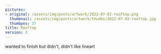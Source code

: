```yaml
---
pictures:
- original: /assets/img/posts/artwork/2022-07-02-rooftop.png
  thumbnail: /assets/img/posts/artwork/thumbs/2022-07-02-rooftop.jpg
  thumbpos: 17
title: Rooftop
version: 3
---
```


wanted to finish but didn't, didn't like lineart

